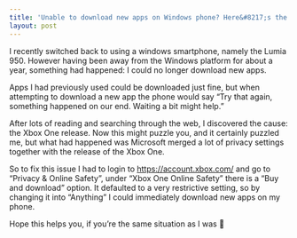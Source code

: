 ```yaml
---
title: 'Unable to download new apps on Windows phone? Here&#8217;s the fix'
layout: post
---
```


I recently switched back to using a windows smartphone, namely the Lumia 950. However having been away from the Windows platform for about a year, something had happened: I could no longer download new apps.

Apps I had previously used could be downloaded just fine, but when attempting to download a new app the phone would say “Try that again, something happened on our end. Waiting a bit might help.”

After lots of reading and searching through the web, I discovered the cause: the Xbox One release. Now this might puzzle you, and it certainly puzzled me, but what had happened was Microsoft merged a lot of privacy settings together with the release of the Xbox One.

So to fix this issue I had to login to <https://account.xbox.com/> and go to “Privacy &amp; Online Safety”, under “Xbox One Online Safety” there is a “Buy and download” option. It defaulted to a very restrictive setting, so by changing it into “Anything” I could immediately download new apps on my phone.

Hope this helps you, if you’re the same situation as I was 🙂